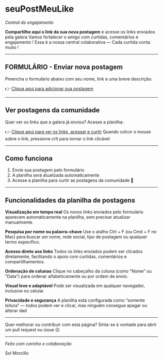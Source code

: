 # seuPostMeuLike

*Central de engajamento*

**Compartilhe aqui o link da sua nova postagem** e acesse os links enviados pela galera
Vamos fortalecer o amigo com curtidas, comentários e engajamento !
Essa é a nossa central colaborativa — Cada curtida conta muito !  

---

## FORMULÁRIO - Enviar nova postagem
Preencha o formulário abaixo com seu nome, link e uma breve descrição:

👉 [Clique aqui para adicionar sua postagem](https://forms.gle/nMdsVDFs8PQKYWpB8)

---

## Ver postagens da comunidade
Quer ver os links que a galera já enviou? Acesse a planilha:

👉 [Clique aqui para ver os links, acessar e curtir](https://docs.google.com/spreadsheets/d/1JP3NmIpwISiu7XF-HXOnGf3Z6QFX84_fPTjCl9AL6LU/edit?usp=sharing)
Quando colcor o mouse sobre o link, pressione crlt para tornar o link clicável

---

## Como funciona

1. Envie sua postagem pelo formulário  
2. A planilha será atualizada automaticamente  
3. Acesse a planilha para curtir as postagens da comunidade 💬

---

## Funcionalidades da planilha de postagens

**Visualização em tempo real** Os novos links enviados pelo formulário aparecem automaticamente na planilha, sem precisar atualizar manualmente.

**Pesquisa por nome ou palavra-chave** Use o atalho Ctrl + F (ou Cmd + F no Mac) para buscar um nome, rede social, tipo de postagem ou qualquer termo específico.

**Acesso direto aos links** Todos os links enviados podem ser clicados diretamente, facilitando o apoio com curtidas, comentários e compartilhamentos.

**Ordenação de colunas** Clique no cabeçalho da coluna (como "Nome" ou "Data") para ordenar alfabeticamente ou por ordem de envio.

**Visual leve e adaptável** Pode ser visualizada em qualquer navegador, inclusive no celular.

**Privacidade e segurança** A planilha está configurada como “somente leitura” — todos podem ver e clicar, mas ninguém consegue apagar ou alterar dad

---

Quer melhorar ou contribuir com esta página? Sinta-se à vontade para abrir um pull request ou issue 😉

---

*Feito com carinho e colaboração*

Sol Morcillo

